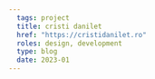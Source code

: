 ```yaml
---
  tags: project
  title: cristi danilet
  href: "https://cristidanilet.ro"
  roles: design, development
  type: blog
  date: 2023-01
---
```

